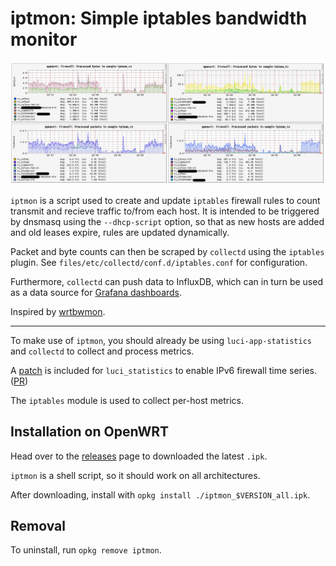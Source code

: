 # iptmon: Simple iptables bandwidth monitor

![graph](./graph.png)

`iptmon` is a script used to create and update `iptables` firewall rules to count transmit and recieve traffic to/from each host. It is intended to be triggered by dnsmasq using the `--dhcp-script` option, so that as new hosts are added and old leases expire, rules are updated dynamically.

Packet and byte counts can then be scraped by `collectd` using the `iptables` plugin. See `files/etc/collectd/conf.d/iptables.conf` for configuration.

Furthermore, `collectd` can push data to InfluxDB, which can in turn be used as a data source for [Grafana dashboards](https://github.com/oofnikj/docker-openwrt/tree/master/monitoring).

Inspired by [wrtbwmon](https://github.com/pyrovski/wrtbwmon).

---

To make use of `iptmon`, you should already be using `luci-app-statistics` and `collectd` to collect and process metrics.

A [patch](files/usr/lib/lua/luci/statistics/rrdtool/definitions/ip6tables.lua) is included for `luci_statistics` to enable IPv6 firewall time series. ([PR](https://github.com/openwrt/luci/pull/3763))

The `iptables` module is used to collect per-host metrics.

## Installation on OpenWRT

Head over to the [releases](https://github.com/oofnikj/iptmon/releases) page to downloaded the latest `.ipk`.

`iptmon` is a shell script, so it should work on all architectures.

After downloading, install with `opkg install ./iptmon_$VERSION_all.ipk`.

## Removal
To uninstall, run `opkg remove iptmon`.